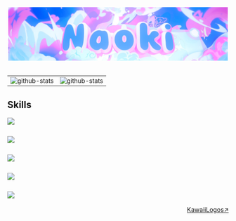 <!-- -------------------------------- header -------------------------------- -->

<div align="center">
  <img width=500px src='/assets/header.png' alt="my-banner">
</div>
<br>

<!-- -------------------------------- table -------------------------------- -->

<table>
  <tr>
    <td>
      <img width=500px height=200px src="https://github-readme-stats.vercel.app/api?username=nka21&theme=github_dark_dimmed&show_icons=true&count_private=true" alt="github-stats">
    </td>
    <td>
      <img width=500px height=200px src="https://github-readme-stats.vercel.app/api/top-langs/?username=nka21&layout=compact&theme=github_dark_dimmed&count_private=true" alt="github-stats">
    </td>
  </tr>
</table>

<!-- -------------------------------- skills -------------------------------- -->

<p align="left">
  <h2>Skills</h2>
  <a href="https://skillicons.dev">
    <img src="https://skillicons.dev/icons?i=html,css,ts,py,php,java" />
  <h3></h3>
    <img src="https://skillicons.dev/icons?i=npm,yarn,pnpm" />
  <h3></h3>
    <img src="https://skillicons.dev/icons?i=react,nextjs,astro,tailwind,threejs,discordjs" />
  <h3></h3>
    <img src="https://skillicons.dev/icons?i=aws,docker,vite,supabase,mysql,vercel,cloudflare" />
  <h3></h3>
    <img src="https://skillicons.dev/icons?i=blender,unity,figma" />
  </a>
</p>

<!-- -------------------------------- license -------------------------------- -->
<div align='right'>
  <a href='https://github.com/SAWARATSUKI/KawaiiLogos'>KawaiiLogos↗︎</a>
</div>

